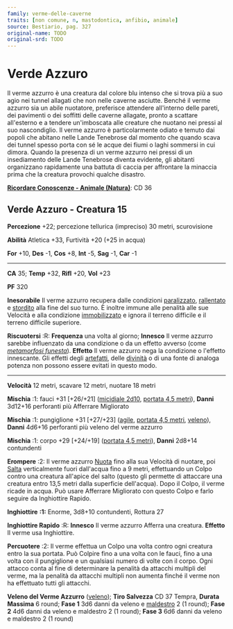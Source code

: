 ```yaml
---
family: verme-delle-caverne
traits: [non comune, n, mastodontica, anfibio, animale]
source: Bestiario, pag. 327
original-name: TODO
original-srd: TODO
---
```


# Verde Azzuro

Il verme azzurro è una creatura dal colore blu intenso che si trova più a suo
agio nei tunnel allagati che non nelle caverne asciutte. Benché il verme azzurro
sia un abile nuotatore, preferisce attendere all'interno delle pareti, dei
pavimenti o dei soffitti delle caverne allagate, pronto a scattare all'esterno e
a tendere un'imboscata alle creature che nuotano nei pressi al suo nascondiglio.
Il verme azzurro è particolarmente odiato e temuto dai popoli che abitano nelle
Lande Tenebrose dal momento che quando scava dei tunnel spesso porta con sé le
acque dei fiumi o laghi sommersi in cui dimora. Quando la presenza di un verme
azzurro nei pressi di un insediamento delle Lande Tenebrose diventa evidente,
gli abitanti organizzano rapidamente una battuta di caccia per affrontare la
minaccia prima che la creatura provochi qualche disastro.

**[Ricordare Conoscenze - Animale (Natura)](/azioni/ricordare-conoscenze)**: CD
36

## Verde Azzuro - Creatura 15

**Percezione** +22; percezione tellurica (impreciso) 30 metri, scurovisione

**Abilità** Atletica +33, Furtività +20 (+25 in acqua)

**For** +10, **Des** -1, **Cos** +8, **Int** -5, **Sag** -1, **Car** -1

---

**CA** 35; **Temp** +32, **Rifl** +20, **Vol** +23

**PF** 320

**Inesorabile** Il verme azzurro recupera dalle condizioni
[paralizzato](/condizioni/paralizzato), [rallentato](/condizioni/rallentato) e
[stordito](/condizioni/stordito) alla fine del suo turno. È inoltre immune alle
penalità alle sue Velocità e alla condizione
[immobilizzato](/condizioni/immobilizzato) e ignora il terreno difficile e il
terreno difficile superiore.

**Riscuotersi** :R: **Frequenza** una volta al giorno; **Innesco** Il verme
azzurro sarebbe influenzato da una condizione o da un effetto avverso (come
_[metamorfosi funesta](/incantesimi/metamorfosi-funesta)_). **Effetto** Il verme
azzurro nega la condizione o l'effetto innescante. Gli effetti degli
[artefatti](/tratti/artefatto), delle [divinità](/divinità/) o di una fonte di
analoga potenza non possono essere evitati in questo modo.

---

**Velocità** 12 metri, scavare 12 metri, nuotare 18 metri

**Mischia** :1: fauci +31 \[+26/+21] ([micidiale 2d10](/tratti/micidiale),
[portata 4,5 metri](/tratti/portata)), **Danni** 3d12+16 perforanti più
Afferrare Migliorato

**Mischia** :1: pungiglione +31 \[+27/+23] ([agile](/tratti/agile),
[portata 4,5 metri](/tratti/portata), [veleno](/tratti/veleno)), **Danni**
4d6+16 perforanti più veleno del verme azzurro

**Mischia** :1: corpo +29 \[+24/+19] ([portata 4,5 metri](/tratti/portata)),
**Danni** 2d8+14 contundenti

**Erompere** :2: Il verme azzurro [Nuota](/azioni/nuotare) fino alla sua
Velocità di nuotare, poi [Salta](/azioni/saltare) verticalmente fuori dall'acqua
fino a 9 metri, effettuando un Colpo contro una creatura all'apice del salto
(questo gli permette di attaccare una creatura entro 13,5 metri dalla superficie
dell'acqua). Dopo il Colpo, il verme ricade in acqua. Può usare Afferrare
Migliorato con questo Colpo e farlo seguire da Inghiottire Rapido.

**Inghiottire** **:1:** Enorme, 3d8+10 contundenti, Rottura 27

**Inghiottire Rapido** :R: **Innesco** Il verme azzurro Afferra una creatura.
**Effetto** Il verme usa Inghiottire.

**Percuotere** :2: Il verme effettua un Colpo una volta contro ogni creatura
entro la sua portata. Può Colpire fino a una volta con le fauci, fino a una
volta con il pungiglione e un qualsiasi numero di volte con il corpo. Ogni
attacco conta al fine di determinare la penalità da attacchi multipli del verme,
ma la penalità da attacchi multipli non aumenta finché il verme non ha
effettuato tutti gli attacchi.

**Veleno del Verme Azzurro** ([veleno](/tratti/veleno)); **Tiro Salvezza** CD 37
Tempra, **Durata Massima** 6 round; **Fase 1** 3d6 danni da veleno e
[maldestro](/condizioni/maldestro) 2 (1 round); **Fase 2** 4d6 danni da veleno e
maldestro 2 (1 round); **Fase 3** 6d6 danni da veleno e maldestro 2 (1 round)
